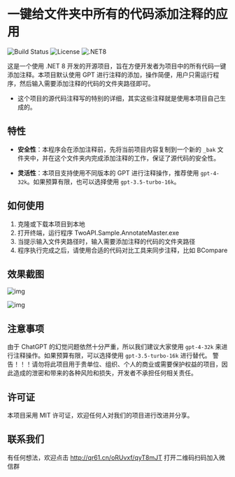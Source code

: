 ﻿# 一键给文件夹中所有的代码添加注释的应用
![Build Status](https://img.shields.io/badge/build-passing-brightgreen) ![License](https://img.shields.io/badge/license-MIT-blue) ![.NET8](https://img.shields.io/badge/.NET-8-blueviolet)

这是一个使用 .NET 8 开发的开源项目，旨在方便开发者为项目中的所有代码一键添加注释。本项目默认使用 GPT 进行注释的添加，操作简便，用户只需运行程序，然后输入需要添加注释的代码的文件夹路径即可。

- 这个项目的源代码注释写的特别的详细，其实这些注释就是使用本项目自己生成的。

## 特性

- **安全性**：本程序会在添加注释前，先将当前项目内容复制到一个新的 `_bak` 文件夹中，并在这个文件夹内完成添加注释的工作，保证了源代码的安全性。

- **灵活性**：本项目支持使用不同版本的 GPT 进行注释操作，推荐使用 `gpt-4-32k`。如果预算有限，也可以选择使用 `gpt-3.5-turbo-16k`。

## 如何使用

1. 克隆或下载本项目到本地
2. 打开终端，运行程序 TwoAPI.Sample.AnnotateMaster.exe
3. 当提示输入文件夹路径时，输入需要添加注释的代码的文件夹路径
4. 程序执行完成之后，请使用合适的代码对比工具来同步注释，比如 BCompare

## 效果截图

![img](https://memos2504.oss-accelerate.aliyuncs.com/memos2504/assets/2023/12/20/1703078165_mmexport1703077689361.jpg)

![img](https://memos2504.oss-accelerate.aliyuncs.com/memos2504/assets/2023/12/20/1703078174_mmexport1703077691016.jpg)

## 注意事项

由于 ChatGPT 的幻觉问题依然十分严重，所以我们建议大家使用 `gpt-4-32k` 来进行注释操作。如果预算有限，可以选择使用 `gpt-3.5-turbo-16k` 进行替代。
警告！！！请勿将此项目用于贵单位、组织、个人的商业或需要保护权益的项目，因此造成的泄密和带来的各种风险和损失，开发者不承担任何相关责任。

## 许可证

本项目采用 MIT 许可证，欢迎任何人对我们的项目进行改进并分享。

## 联系我们
有任何想法，欢迎点击 http://qr61.cn/oRUvxf/qyT8mJT 打开二维码扫码加入微信群
